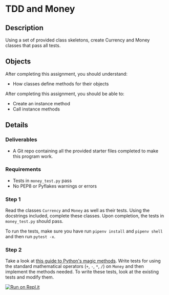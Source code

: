 # TDD and Money

## Description

Using a set of provided class skeletons, create Currency and Money classes that pass all tests.

## Objects

After completing this assignment, you should understand:

- How classes define methods for their objects

After completing this assignment, you should be able to:

- Create an instance method
- Call instance methods

## Details

### Deliverables

- A Git repo containing all the provided starter files completed to make this program work.

### Requirements

- Tests in `money_test.py` pass
- No PEP8 or Pyflakes warnings or errors

### Step 1

Read the classes `Currency` and `Money` as well as their tests. Using the docstrings included, complete these classes. Upon completion, the tests in `money_test.py` should pass.

To run the tests, make sure you have run `pipenv install` and `pipenv shell` and then run `pytest -x`.

### Step 2

Take a look at [this guide to Python's magic methods](https://rszalski.github.io/magicmethods/). Write tests for using the standard mathematical operators (`+`, `-`, `*`, `/`) on `Money` and then implement the methods needed. To write these tests, look at the existing tests and modify them.

[![Run on Repl.it](https://repl.it/badge/github/momentum-morehouse/python-object-oriented-money-RobertS92)](https://repl.it/github/momentum-morehouse/python-object-oriented-money-RobertS92)
